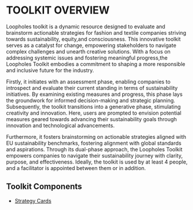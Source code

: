 # TOOLKIT OVERVIEW

Loopholes toolkit is a dynamic resource designed to evaluate and brainstorm actionable strategies for fashion and textile companies striving towards sustainability, equity,and consciousness. This innovative toolkit serves as a catalyst for change, empowering stakeholders to navigate complex challenges and unearth creative solutions. With a focus on addressing systemic issues and fostering meaningful progress,the Loopholes Toolkit embodies a commitment to shaping a more responsible and inclusive future for the industry.

Firstly, it initiates with an assessment phase, enabling companies to introspect and evaluate their current standing in terms of sustainability initiatives. By examining existing measures and progress, this phase lays the groundwork for informed decision-making and strategic planning. Subsequently, the toolkit transitions into a generative phase, stimulating creativity and innovation. Here, users are prompted to envision potential measures geared towards advancing their sustainability goals through innovation and technological advancements.

Furthermore, it fosters brainstorming on actionable strategies aligned with EU sustainability benchmarks, fostering alignment with global standards and aspirations. Through its dual-phase approach, the Loopholes Toolkit empowers companies to navigate their sustainability journey with clarity, purpose, and effectiveness. Ideally, the toolkit is used by at least 4 people, and a facilitator is appointed between them or in addition.

## Toolkit Components

- [Strategy Cards](https://t-nagesh.github.io/toolkitupdateloopholes.github.io/category/toolkit%20components/cards.html)
